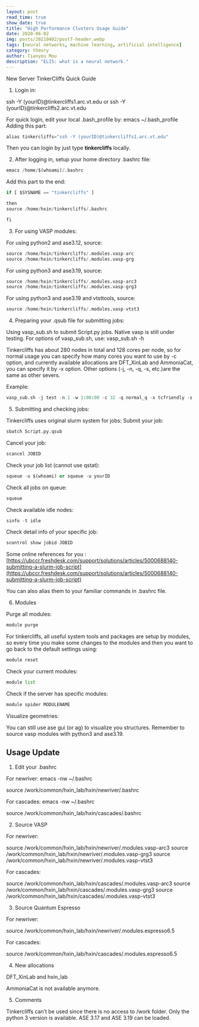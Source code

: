 ```yaml
---
layout: post
read_time: true
show_date: true
title: "High Performance Clusters Usage Guide"
date: 2020-06-02
img: posts/20210402/post7-header.webp
tags: [neural networks, machine learning, artificial intelligence]
category: theory
author: Tianyou Mou
description: "ELI5: what is a neural network."
---
```


New Server TinkerCliffs Quick Guide

1. Login in:

ssh -Y (yourID)@tinkercliffs1.arc.vt.edu 
or ssh -Y (yourID)@tinkercliffs2.arc.vt.edu 

For quick login, edit your local .bash_profile by: emacs ~/.bash_profile
Adding this part:
```python
alias tinkercliffs="ssh -Y (yourID)@tinkercliffs1.arc.vt.edu"
```

Then you can login by just type **tinkercliffs** locally.

2. After logging in, setup your home directory .bashrc file: 

```python
emacs /home/$(whoami)/.bashrc
```

Add this part to the end:
```python
if [ $SYSNAME == "tinkercliffs" ]

then
source /home/hxin/tinkercliffs/.bashrc

fi
```

3. For using VASP modules:

For using python2 and ase3.12, source:
```python
source /home/hxin/tinkercliffs/.modules.vasp-arc
source /home/hxin/tinkercliffs/.modules.vasp-grg
```
For using python3 and ase3.19, source:
```python
source /home/hxin/tinkercliffs/.modules.vasp-arc3
source /home/hxin/tinkercliffs/.modules.vasp-grg3
```
For using python3 and ase3.19 and vtsttools, source:
```python
source /home/hxin/tinkercliffs/.modules.vasp-vtst3
```

4. Preparing your .qsub file for submitting jobs:


Using vasp_sub.sh to submit Script.py jobs. Native vasp is still under testing.
For options of vasp_sub.sh, use: vasp_sub.sh -h 

Tinkercliffs has about 280 nodes in total and 128 cores per node, so for normal usage you can specify how many cores you want to use by -c option, and currently available allocations are DFT_XinLab and AmmoniaCat, you can specify it by -x option. Other options (-j, -n, -q, -s, etc.)are the same as other severs. 

Example: 
```python
vasp_sub.sh -j test -n 1 -w 1:00:00 -c 32 -q normal_q -x tcfriendly -s Script.py
```

5. Submitting and checking jobs:

Tinkercliffs uses original slurm system for jobs:
Submit your job:
```python
sbatch Script.py.qsub
```
Cancel your job:
```python
scancel JOBID 
```
Check your job list (cannot use qstat):
```python
squeue -u $(whoami) or squeue -u yourID
```
Check all jobs on queue:
```python
squeue
```

Check available idle nodes:
```python
sinfo -t idle
```

Check detail info of your specific job:
```python
scontrol show jobid JOBID
```

Some online references for you : [https://ubccr.freshdesk.com/support/solutions/articles/5000688140-submitting-a-slurm-job-script](https://ubccr.freshdesk.com/support/solutions/articles/5000688140-submitting-a-slurm-job-script)

You can also alias them to your familiar commands in .bashrc file.

6. Modules

Purge all modules:
```python
module purge
```

For tinkercliffs, all useful system tools and packages are setup by modules, so every time you make some changes to the modules and then you want to go back to the default settings using:
```python
module reset
```

Check your current modules:
```python
module list 
```

Check if the server has specific modules:
```python
module spider MODULENAME
```

Visualize geometries:

You can still use ase gui (or ag) to visualize you structures. Remember to source vasp modules with python3 and ase3.19. 

## Usage Update

1. Edit your .bashrc
 
For newriver: 
emacs -nw ~/.bashrc
 
source /work/common/hxin_lab/hxin/newriver/.bashrc
 
For cascades:
emacs -nw ~/.bashrc
 
source /work/common/hxin_lab/hxin/cascades/.bashrc
 
2. Source VASP
 
For newriver:
 
source /work/common/hxin_lab/hxin/newriver/.modules.vasp-arc3
source /work/common/hxin_lab/hxin/newriver/.modules.vasp-grg3
source /work/common/hxin_lab/hxin/newriver/.modules.vasp-vtst3
 
For cascades:
 
source /work/common/hxin_lab/hxin/cascades/.modules.vasp-arc3
source /work/common/hxin_lab/hxin/cascades/.modules.vasp-grg3
source /work/common/hxin_lab/hxin/cascades/.modules.vasp-vtst3
 
3. Source Quantum Espresso
 
For newriver:
 
source /work/common/hxin_lab/hxin/newriver/.modules.espresso6.5
 
For cascades:
 
source /work/common/hxin_lab/hxin/cascades/.modules.espresso6.5
 
4. New allocations
 
DFT_XinLab and hxin_lab
 
AmmoniaCat is not available anymore. 
 
5. Comments
 
Tinkercliffs can’t be used since there is no access to /work folder.
Only the python 3 version is available.
ASE 3.17 and ASE 3.19 can be loaded. 

